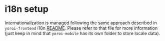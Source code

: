 # i18n setup

Internationalization is managed following the same approach described in
`yoroi-frontend` i18n [README](https://github.com/Emurgo/yoroi-frontend/blob/develop/app/i18n/README.md).
Please refer to that file for more information (just keep in mind that
`yoroi-mobile` has its own folder to store locale data).
